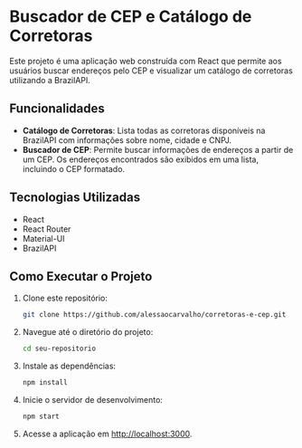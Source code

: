 # Buscador de CEP e Catálogo de Corretoras

Este projeto é uma aplicação web construída com React que permite aos usuários buscar endereços pelo CEP e visualizar um catálogo de corretoras utilizando a BrazilAPI.

## Funcionalidades

- **Catálogo de Corretoras**: Lista todas as corretoras disponíveis na BrazilAPI com informações sobre nome, cidade e CNPJ.
- **Buscador de CEP**: Permite buscar informações de endereços a partir de um CEP. Os endereços encontrados são exibidos em uma lista, incluindo o CEP formatado.

## Tecnologias Utilizadas

- React
- React Router
- Material-UI
- BrazilAPI

## Como Executar o Projeto

1. Clone este repositório:
   ```bash
   git clone https://github.com/alessaocarvalho/corretoras-e-cep.git
   ```
2. Navegue até o diretório do projeto:
   ```bash
   cd seu-repositorio
   ```
3. Instale as dependências:
   ```bash
   npm install
   ```
4. Inicie o servidor de desenvolvimento:
   ```bash
   npm start
   ```
5. Acesse a aplicação em [http://localhost:3000](http://localhost:3000).
